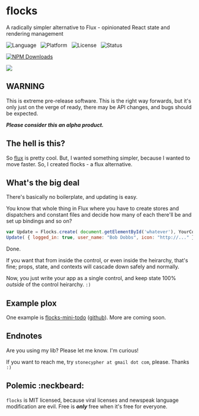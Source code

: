 flocks
======

A radically simpler alternative to Flux - opinionated React state and rendering management

![Language](http://img.shields.io/badge/Language-Javascript/JSX-000000.svg) &nbsp;
![Platform](http://img.shields.io/badge/Platform-Node-000000.svg) &nbsp;
![License](http://img.shields.io/badge/License-MIT-000055.svg) &nbsp;
![Status](http://img.shields.io/travis/StoneCypher/flocks.js.svg)

[![NPM Downloads](http://img.shields.io/npm/dm/flocks.js.svg)](https://npmjs.org/package/flocks.js)

![](https://nodei.co/npm/flocks.js.png?stars=true&downloads=true)





WARNING
-------

This is extreme pre-release software.  This is the right way forwards, but it's only just on the verge of ready, there may be API changes, and bugs should be expected.

***Please consider this an alpha product.***



The hell is this?
-----------------

So [flux](http://facebook.github.io/flux/) is pretty cool.  But, I wanted something simpler, because I wanted to move faster.  So, I created flocks - a flux alternative.



What's the big deal
-------------------

There's basically no boilerplate, and updating is easy.

You know that whole thing in Flux where you have to create stores and dispatchers and constant files and decide how many of each there'll be and set up bindings and so on?

```javascript
var Update = Flocks.create( document.getElementById('whatever'), YourControl );
Update( { logged_in: true, user_name: "Bob Dobbs", icon: "http://..." } );
```

Done.

If you want that from inside the control, or even inside the heirarchy, that's fine; props, state, and contexts will cascade down safely and normally.

Now, you just write your app as a single control, and keep state 100% *outside* of the control heirarchy.  `:)`



Example plox
------------

One example is [flocks-mini-todo](https://www.npmjs.org/package/flocks-mini-todo) ([github](https://github.com/StoneCypher/flocks-mini-todo)).  More are coming soon.



Endnotes
--------

Are you using my lib?  Please let me know.  I'm curious!

If you want to reach me, try `stonecypher at gmail dot com`, please.  Thanks `:)`



Polemic :neckbeard:
-------------------

`flocks` is MIT licensed, because viral licenses and newspeak language modification are evil.  Free is ***only*** free when it's free for everyone.
